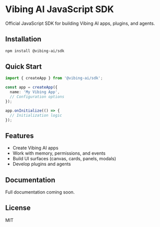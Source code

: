 # Vibing AI JavaScript SDK

Official JavaScript SDK for building Vibing AI apps, plugins, and agents.

## Installation

```bash
npm install @vibing-ai/sdk
```

## Quick Start

```typescript
import { createApp } from '@vibing-ai/sdk';

const app = createApp({
  name: 'My Vibing App',
  // Configuration options
});

app.onInitialize(() => {
  // Initialization logic
});
```

## Features

- Create Vibing AI apps
- Work with memory, permissions, and events
- Build UI surfaces (canvas, cards, panels, modals)
- Develop plugins and agents

## Documentation

Full documentation coming soon.

## License

MIT 